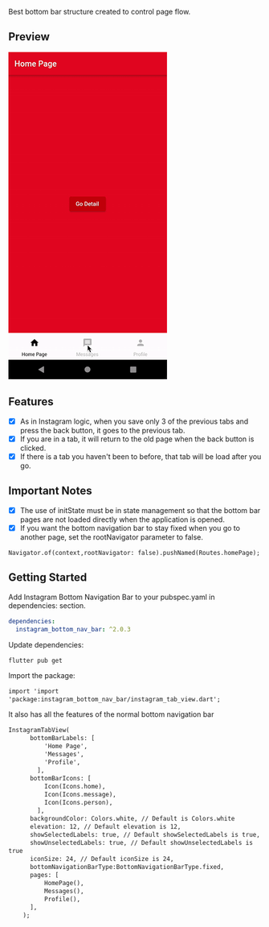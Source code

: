 Best bottom bar structure created to control page flow.

## Preview

![Bottom Bar](gifs/bottomBar.gif) 

## Features

- [x] As in Instagram logic, when you save only 3 of the previous tabs and press the back button, it
  goes to the previous tab.
- [x] If you are in a tab, it will return to the old page when the back button is clicked.
- [x] If there is a tab you haven't been to before, that tab will be load after you go.

## Important Notes

- [x] The use of initState must be in state management so that the bottom bar pages are not loaded
  directly when the application is opened.
- [x] If you want the bottom navigation bar to stay fixed when you go to another page, set the
  rootNavigator parameter to false.

```
Navigator.of(context,rootNavigator: false).pushNamed(Routes.homePage);
```

## Getting Started

Add Instagram Bottom Navigation Bar to your pubspec.yaml in dependencies: section.

```yaml
dependencies:
  instagram_bottom_nav_bar: ^2.0.3
```

Update dependencies:

```
flutter pub get
```

Import the package:

```
import 'import 'package:instagram_bottom_nav_bar/instagram_tab_view.dart';
```

It also has all the features of the normal bottom navigation bar

```
InstagramTabView(
      bottomBarLabels: [
          'Home Page',
          'Messages',
          'Profile',
        ],
      bottomBarIcons: [
          Icon(Icons.home),
          Icon(Icons.message),
          Icon(Icons.person),
        ],
      backgroundColor: Colors.white, // Default is Colors.white
      elevation: 12, // Default elevation is 12,
      showSelectedLabels: true, // Default showSelectedLabels is true,
      showUnselectedLabels: true, // Default showUnselectedLabels is true
      iconSize: 24, // Default iconSize is 24,
      bottomNavigationBarType:BottomNavigationBarType.fixed,
      pages: [
          HomePage(),
          Messages(),
          Profile(),
      ],
    );
```



